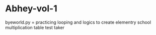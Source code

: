 # Abhey-vol-1
byeworld.py = practicing looping and logics to create elementry school multiplication table test taker
